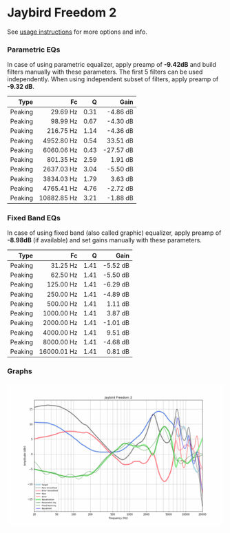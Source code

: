 # Jaybird Freedom 2
See [usage instructions](https://github.com/jaakkopasanen/AutoEq#usage) for more options and info.

### Parametric EQs
In case of using parametric equalizer, apply preamp of **-9.42dB** and build filters manually
with these parameters. The first 5 filters can be used independently.
When using independent subset of filters, apply preamp of **-9.32 dB**.

| Type    | Fc          |    Q | Gain      |
|--------:|------------:|-----:|----------:|
| Peaking | 29.69 Hz    | 0.31 | -4.86 dB  |
| Peaking | 98.99 Hz    | 0.67 | -4.30 dB  |
| Peaking | 216.75 Hz   | 1.14 | -4.36 dB  |
| Peaking | 4952.80 Hz  | 0.54 | 33.51 dB  |
| Peaking | 6060.06 Hz  | 0.43 | -27.57 dB |
| Peaking | 801.35 Hz   | 2.59 | 1.91 dB   |
| Peaking | 2637.03 Hz  | 3.04 | -5.50 dB  |
| Peaking | 3834.03 Hz  | 1.79 | 3.63 dB   |
| Peaking | 4765.41 Hz  | 4.76 | -2.72 dB  |
| Peaking | 10882.85 Hz | 3.21 | -1.88 dB  |

### Fixed Band EQs
In case of using fixed band (also called graphic) equalizer, apply preamp of **-8.98dB**
(if available) and set gains manually with these parameters.

| Type    | Fc          |    Q | Gain     |
|--------:|------------:|-----:|---------:|
| Peaking | 31.25 Hz    | 1.41 | -5.52 dB |
| Peaking | 62.50 Hz    | 1.41 | -5.50 dB |
| Peaking | 125.00 Hz   | 1.41 | -6.29 dB |
| Peaking | 250.00 Hz   | 1.41 | -4.89 dB |
| Peaking | 500.00 Hz   | 1.41 | 1.11 dB  |
| Peaking | 1000.00 Hz  | 1.41 | 3.87 dB  |
| Peaking | 2000.00 Hz  | 1.41 | -1.01 dB |
| Peaking | 4000.00 Hz  | 1.41 | 9.51 dB  |
| Peaking | 8000.00 Hz  | 1.41 | -4.68 dB |
| Peaking | 16000.01 Hz | 1.41 | 0.81 dB  |

### Graphs
![](./Jaybird%20Freedom%202.png)